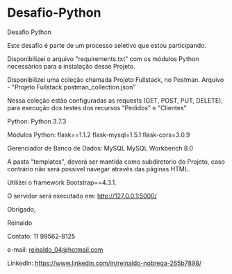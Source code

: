 # Desafio-Python
Desafio Python

Este desafio é parte de um processo seletivo que estou participando.

Disponibilizei o arquivo "requirements.txt" com os módulos Python necessários para a instalação desse Projeto.

Disponibilizei uma coleção chamada Projeto Fullstack, no Postman.
  Arquivo - "Projeto Fullstack.postman_collection.json"

Nessa coleção estão configuradas as requests (GET, POST, PUT, DELETE), para execução dos testes dos recursos "Pedidos" e "Clientes"

Python:
  Python 3.7.3

Módulos Python:
  flask==1.1.2
  flask-mysql=1.5.1
  flask-cors=3.0.9

Gerenciador de Banco de Dados:
  MySQL MySQL Workbench 8.0

A pasta "templates", deverá ser mantida como subdiretorio do Projeto, caso contrário não será possível navegar através das páginas HTML.

Utilizei o framework Bootstrap==4.3.1.

O servidor será executado em: http://127.0.0.1:5000/

Obrigado,

Reinaldo

Contato: 11 99562-8125

e-mail: reinaldo_04@hotmail.com

LinkedIn: https://www.linkedin.com/in/reinaldo-nobrega-265b7898/

